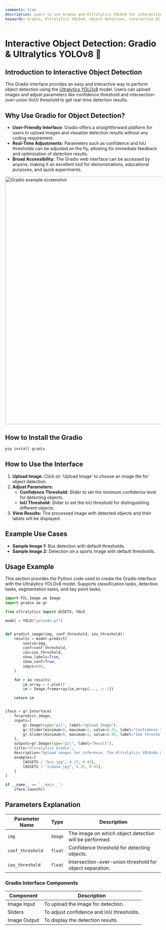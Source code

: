 ```yaml
---
comments: true
description: Learn to use Gradio and Ultralytics YOLOv8 for interactive object detection. Upload images and adjust detection parameters in real-time.
keywords: Gradio, Ultralytics YOLOv8, object detection, interactive AI, Python
---
```


# Interactive Object Detection: Gradio & Ultralytics YOLOv8 🚀

## Introduction to Interactive Object Detection

This Gradio interface provides an easy and interactive way to perform object detection using the [Ultralytics YOLOv8](https://github.com/ultralytics/ultralytics/) model. Users can upload images and adjust parameters like confidence threshold and intersection-over-union (IoU) threshold to get real-time detection results.

## Why Use Gradio for Object Detection?

* **User-Friendly Interface:** Gradio offers a straightforward platform for users to upload images and visualize detection results without any coding requirement.
* **Real-Time Adjustments:** Parameters such as confidence and IoU thresholds can be adjusted on the fly, allowing for immediate feedback and optimization of detection results.
* **Broad Accessibility:** The Gradio web interface can be accessed by anyone, making it an excellent tool for demonstrations, educational purposes, and quick experiments.

<img width="800" alt="Gradio example screenshot" src="https://github.com/WangQvQ/ultralytics/assets/58406737/5d906f10-fd62-4bcc-8856-ef3233102c1d">

## How to Install the Gradio

```bash
pip install gradio
```

## How to Use the Interface

1. **Upload Image:** Click on 'Upload Image' to choose an image file for object detection.
2. **Adjust Parameters:**
    * **Confidence Threshold:** Slider to set the minimum confidence level for detecting objects.
    * **IoU Threshold:** Slider to set the IoU threshold for distinguishing different objects.
3. **View Results:** The processed image with detected objects and their labels will be displayed.

## Example Use Cases

* **Sample Image 1:** Bus detection with default thresholds.
* **Sample Image 2:** Detection on a sports image with default thresholds.

## Usage Example

This section provides the Python code used to create the Gradio interface with the Ultralytics YOLOv8 model. Supports classification tasks, detection tasks, segmentation tasks, and key point tasks.

```python
import PIL.Image as Image
import gradio as gr

from ultralytics import ASSETS, YOLO

model = YOLO("yolov8n.pt")


def predict_image(img, conf_threshold, iou_threshold):
    results = model.predict(
        source=img,
        conf=conf_threshold,
        iou=iou_threshold,
        show_labels=True,
        show_conf=True,
        imgsz=640,
    )

    for r in results:
        im_array = r.plot()
        im = Image.fromarray(im_array[..., ::-1])

    return im


iface = gr.Interface(
    fn=predict_image,
    inputs=[
        gr.Image(type="pil", label="Upload Image"),
        gr.Slider(minimum=0, maximum=1, value=0.25, label="Confidence threshold"),
        gr.Slider(minimum=0, maximum=1, value=0.45, label="IoU threshold")
    ],
    outputs=gr.Image(type="pil", label="Result"),
    title="Ultralytics Gradio",
    description="Upload images for inference. The Ultralytics YOLOv8n model is used by default.",
    examples=[
        [ASSETS / "bus.jpg", 0.25, 0.45],
        [ASSETS / "zidane.jpg", 0.25, 0.45],
    ]
)

if __name__ == '__main__':
    iface.launch()
```

## Parameters Explanation

| Parameter Name   | Type    | Description                                              |
|------------------|---------|----------------------------------------------------------|
| `img`            | `Image` | The image on which object detection will be performed.   |
| `conf_threshold` | `float` | Confidence threshold for detecting objects.              |
| `iou_threshold`  | `float` | Intersection-over-union threshold for object separation. |

### Gradio Interface Components

| Component    | Description                              |
|--------------|------------------------------------------|
| Image Input  | To upload the image for detection.       |
| Sliders      | To adjust confidence and IoU thresholds. |
| Image Output | To display the detection results.        |
